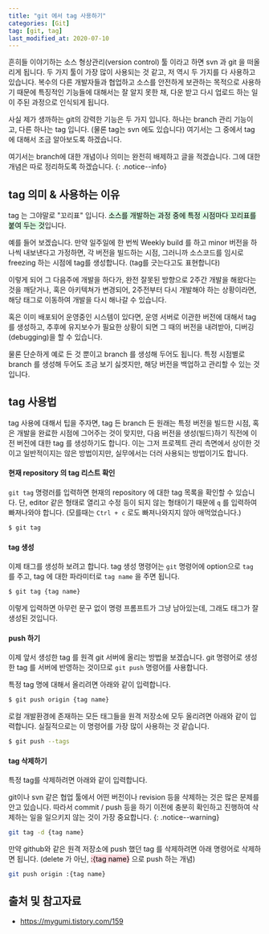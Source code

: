 ```yaml
---
title: "git 에서 tag 사용하기"
categories: [Git]
tag: [git, tag]
last_modified_at: 2020-07-10
---
```

흔히들 이야기하는 소스 형상관리(version control) 툴 이라고 하면 svn 과 git 을 떠올리게 됩니다. 두 가지 툴이 가장 많이 사용되는 것 같고, 저 역시 두 가지를 다 사용하고 있습니다. 복수의 다른 개발자들과 협업하고 소스를 안전하게 보관하는 목적으로 사용하기 때문에 특징적인 기능들에 대해서는 잘 알지 못한 채, 다운 받고 다시 업로드 하는 일이 주된 과정으로 인식되게 됩니다.

사실 제가 생까하는 git의 강력한 기능은 두 가지 입니다. 하나는 branch 관리 기능이고, 다른 하나는 tag 입니다. (물론 tag는 svn 에도 있습니다) 여기서는 그 중에서 tag에 대해서 조금 알아보도록 하겠습니다. 

여기서는 branch에 대한 개념이나 의미는 완전히 배제하고 글을 적겠습니다. 그에 대한 개념은 따로 정리하도록 하겠습니다. 
{: .notice--info}

## tag 의미 & 사용하는 이유

tag 는 그야말로 "꼬리표" 입니다. <mark style='background-color: #dcffe4'>소스를 개발하는 과정 중에 특정 시점마다 꼬리표를 붙여 두는 것</mark>입니다.

예를 들어 보겠습니다. 만약 일주일에 한 번씩 Weekly build 를 하고 minor 버전을 하나씩 내보낸다고 가정하면, 각 버전을 빌드하는 시점, 그러니까 소스코드를 임시로 freezing 하는 시점에 tag를 생성합니다. (tag를 긋는다고도 표현합니다)

이렇게 되어 그 다음주에 개발을 하다가, 완전 잘못된 방향으로 2주간 개발을 해왔다는 것을 깨닫거나, 혹은 아키텍쳐가 변경되어, 2주전부터 다시 개발해야 하는 상황이라면, 해당 태그로 이동하여 개발을 다시 해나갈 수 있습니다. 

혹은 이미 배포되어 운영중인 시스템이 있다면, 운영 서버로 이관한 버전에 대해서 tag를 생성하고, 추후에 유지보수가 필요한 상황이 되면 그 때의 버전을 내려받아, 디버깅(debugging)을 할 수 있습니다. 

물론 단순하게 예로 든 것 뿐이고 branch 를 생성해 두어도 됩니다. 특정 시점별로 branch 를 생성해 두어도 조금 보기 싫겟지만, 해당 버전을 백업하고 관리할 수 있는 것입니다.

## tag 사용법

tag 사용에 대해서 팁을 주자면, tag 든 branch 든 원래는 특정 버전을 빌드한 시점, 혹은 개발을 완료한 시점에 그어주는 것이 맞지만, 다음 버전을 생성(빌드)하기 직전에 이전 버전에 대한 tag 를 생성하기도 합니다. 이는 그저 프로젝트 관리 측면에서 상이한 것이고 일반적이지는 않은 방법이지만, 실무에서는 더러 사용되는 방법이기도 합니다.

#### 현재 repository 의 tag 리스트 확인

`git tag` 명령러를 입력하면 현재의 repository 에 대한 tag 목록을 확인할 수 있습니다. 단, editor 같은 형태로 열리고 수정 등이 되지 않는 형태이기 때문에 `q` 를 입력하여 빠져나와야 합니다. (모를때는 `Ctrl + c` 로도 빠져나와지지 않아 애먹었습니다.)

```bash
$ git tag
```

#### tag 생성

이제 태그를 생성하 보려고 합니다. tag 생성 명령어는 `git` 명령어에 option으로 `tag` 를 주고, tag 에 대한 파라미터로 `tag name` 을 주면 됩니다.

```bash
$ git tag {tag name}
```

이렇게 입력하면 아무런 문구 없이 명령 프롬프트가 그냥 남아있는데, 그래도 태그가 잘 생성된 것입니다. 

#### push 하기

이제 앞서 생성한 tag 를 원격 git 서버에 올리는 방법을 보겠습니다. git 명령어로 생성한 tag 를 서버에 반영하는 것이므로 `git push` 명령어를 사용합니다.

특정 tag 명에 대해서 올리려면 아래와 같이 입력합니다.

```bash
$ git push origin {tag name}
```

로컬 개발환경에 존재하는 모든 태그들을 원격 저장소에 모두 올리려면 아래와 같이 입력합니다. 실질적으로는 이 명령어를 가장 많이 사용하는 것 같습니다. 

```bash
$ git push --tags
```

#### tag 삭제하기

특정 tag를 삭제하려면 아래와 같이 입력합니다. 

git이나 svn 같은 협업 툴에서 어떤 버전이나 revision 등을 삭제하는 것은 많은 문제를 안고 있습니다. 따라서 commit / push 등을 하기 이전에 충분히 확인하고 진행하여 삭제하는 일을 일으키지 않는 것이 가장 중요합니다. 
{: .notice--warning}

```bash
git tag -d {tag name}
```

만약 github와 같은 원격 저장소에 push 했던 tag 를 삭제하려면 아래 명령어로 삭제하면 됩니다. (delete 가 아닌, <mark style='background-color: #ffdce0'>:{tag name}</mark> 으로 push 하는 개념)

```bash
git push origin :{tag name}
```

## 출처 및 참고자료

- <https://mygumi.tistory.com/159>